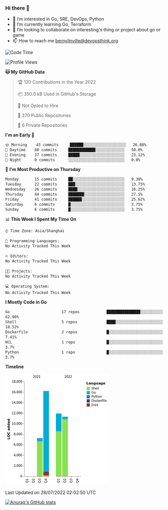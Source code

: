 ### Hi there 👋

- 👀 I’m interested in Go, SRE, DevOps, Python
- 🌱 I’m currently learning Go, Terraform
- 👯 I’m looking to collaborate on interesting's thing or project about go or game
- 📫 How to reach me bernylinville@devopsthink.org

<!--START_SECTION:waka-->
![Code Time](http://img.shields.io/badge/Code%20Time-0%20secs-blue)

![Profile Views](http://img.shields.io/badge/Profile%20Views-1-blue)

**🐱 My GitHub Data** 

> 🏆 120 Contributions in the Year 2022
 > 
> 📦 350.0 kB Used in GitHub's Storage 
 > 
> 🚫 Not Opted to Hire
 > 
> 📜 270 Public Repositories 
 > 
> 🔑 6 Private Repositories  
 > 
**I'm an Early 🐤** 

```text
🌞 Morning    43 commits     ██████░░░░░░░░░░░░░░░░░░░   26.88% 
🌆 Daytime    80 commits     ████████████░░░░░░░░░░░░░   50.0% 
🌃 Evening    37 commits     █████░░░░░░░░░░░░░░░░░░░░   23.12% 
🌙 Night      0 commits      ░░░░░░░░░░░░░░░░░░░░░░░░░   0.0%

```
📅 **I'm Most Productive on Thursday** 

```text
Monday       15 commits     ██░░░░░░░░░░░░░░░░░░░░░░░   9.38% 
Tuesday      22 commits     ███░░░░░░░░░░░░░░░░░░░░░░   13.75% 
Wednesday    26 commits     ████░░░░░░░░░░░░░░░░░░░░░   16.25% 
Thursday     44 commits     ███████░░░░░░░░░░░░░░░░░░   27.5% 
Friday       41 commits     ██████░░░░░░░░░░░░░░░░░░░   25.62% 
Saturday     6 commits      █░░░░░░░░░░░░░░░░░░░░░░░░   3.75% 
Sunday       6 commits      █░░░░░░░░░░░░░░░░░░░░░░░░   3.75%

```


📊 **This Week I Spent My Time On** 

```text
⌚︎ Time Zone: Asia/Shanghai

💬 Programming Languages: 
No Activity Tracked This Week

🔥 Editors: 
No Activity Tracked This Week

🐱‍💻 Projects: 
No Activity Tracked This Week

💻 Operating System: 
No Activity Tracked This Week

```

**I Mostly Code in Go** 

```text
Go                       17 repos            ███████████████░░░░░░░░░░   62.96% 
Shell                    5 repos             ████░░░░░░░░░░░░░░░░░░░░░   18.52% 
Dockerfile               2 repos             █░░░░░░░░░░░░░░░░░░░░░░░░   7.41% 
HCL                      1 repo              █░░░░░░░░░░░░░░░░░░░░░░░░   3.7% 
Python                   1 repo              █░░░░░░░░░░░░░░░░░░░░░░░░   3.7%

```


**Timeline**

![Chart not found](https://raw.githubusercontent.com/bernylinville/bernylinville/main/charts/bar_graph.png) 


 Last Updated on 28/07/2022 02:02:50 UTC
<!--END_SECTION:waka-->

[![Anurag's GitHub stats](https://github-readme-stats.vercel.app/api?username=bernylinville)](https://github.com/anuraghazra/github-readme-stats)


<!--
**kylechou-dunk/kylechou-dunk** is a ✨ _special_ ✨ repository because its `README.md` (this file) appears on your GitHub profile.

Here are some ideas to get you started:

- 🔭 I’m currently working on ...
- 🌱 I’m currently learning ...
- 👯 I’m looking to collaborate on ...
- 🤔 I’m looking for help with ...
- 💬 Ask me about ...
- 📫 How to reach me: ...
- 😄 Pronouns: ...
- ⚡ Fun fact: ...
-->
